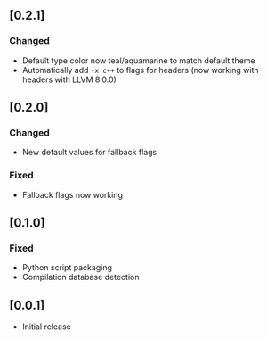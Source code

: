 ## [0.2.1]
### Changed
- Default type color now teal/aquamarine to match default theme
- Automatically add `-x c++` to flags for headers (now working with headers with LLVM 8.0.0)

## [0.2.0]
### Changed
- New default values for fallback flags

### Fixed
- Fallback flags now working

## [0.1.0]
### Fixed
- Python script packaging
- Compilation database detection

## [0.0.1]
- Initial release
